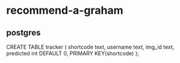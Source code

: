 # recommend-a-graham

## postgres

CREATE TABLE tracker (
	shortcode text,
	username text,
	img_id text,
	predicted int DEFAULT 0,
	PRIMARY KEY(shortcode)
);

